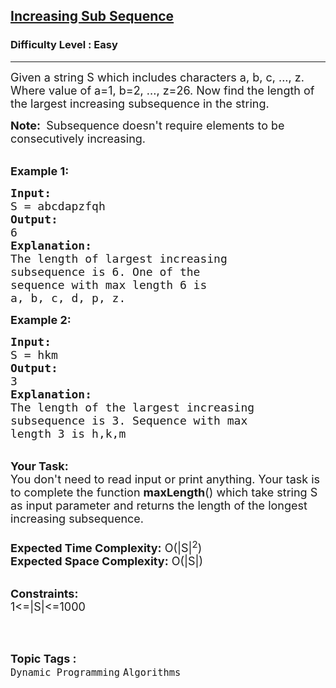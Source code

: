 <h2><a href="https://www.geeksforgeeks.org/problems/increasing-sub-sequence1712/1?page=2&difficulty=Medium&sortBy=submissions">Increasing Sub Sequence</a></h2><h3>Difficulty Level : Easy</h3><hr><div class="problems_problem_content__Xm_eO"><p><span style="font-size:18px">Given a string S which includes characters a, b, c, ..., z. Where value of a=1, b=2, ..., z=26. Now find the length of the&nbsp;largest increasing subsequence in the string.</span></p>

<p><span style="font-size:18px"><strong>Note:&nbsp;</strong> Subsequence doesn't require elements to be consecutively increasing.</span></p>

<p><br>
<span style="font-size:18px"><strong>Example 1:</strong></span></p>

<pre><span style="font-size:18px"><strong>Input:</strong>
S = abcdapzfqh</span><span style="font-size:18px">
<strong>Output:
</strong>6<strong>
Explanation:
</strong>The length of largest increasing
subsequence is 6. One of the
sequence with max length 6 is
a, b, c, d, p, z.</span><span style="font-size:18px">
</span></pre>

<p><strong><span style="font-size:18px">Example 2:</span></strong></p>

<pre><span style="font-size:18px"><strong>Input:</strong>
S = hkm</span><span style="font-size:18px"> 
<strong>Output:
</strong>3<strong>
Explanation:
</strong>The length of the largest increasing
subsequence is 3. Sequence with max
length 3 is h,k,m</span></pre>

<p><br>
<span style="font-size:18px"><strong>Your Task:</strong><br>
You don't need to read input or print anything. Your task is to complete the function <strong>maxLength</strong>()&nbsp;which take&nbsp;string S as input parameter&nbsp;and returns the length of the longest increasing subsequence.<br>
<br>
<strong>Expected Time Complexity:</strong>&nbsp;O(|S|<sup>2</sup>)&nbsp;<br>
<strong>Expected Space Complexity:</strong>&nbsp;O(|S|)</span><br>
&nbsp;</p>

<p><span style="font-size:18px"><strong>Constraints:</strong><br>
1&lt;=|S|&lt;=1000</span><br>
&nbsp;</p>
</div><br><p><span style=font-size:18px><strong>Topic Tags : </strong><br><code>Dynamic Programming</code>&nbsp;<code>Algorithms</code>&nbsp;